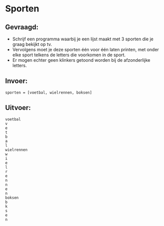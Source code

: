 # Sporten

## Gevraagd:

* Schrijf een programma waarbij je een lijst maakt met 3 sporten die je graag bekijkt op tv. 
* Vervolgens moet je deze sporten één voor één laten printen, met onder elke sport telkens de letters die voorkomen in de sport. 
* Er mogen echter geen klinkers getoond worden bij de afzonderlijke letters.

## Invoer:
```
sporten = [voetbal, wielrennen, boksen]
```

## Uitvoer:

```
voetbal
v
e
t
b
a
l
wielrennen
w
i
e
l
r
e
n
n
e
n
boksen
b
k
s
e
n
```
